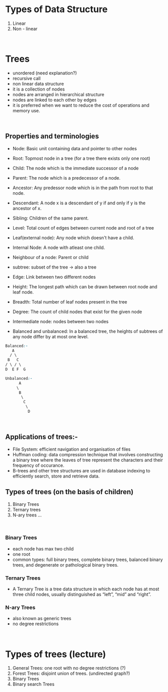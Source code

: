 # Types of Data Structure
1. Linear
2. Non - linear

<br>

# Trees
- unordered (need explanation?)
- recursive call
- non linear data structure
- it is a collection of nodes
- nodes are arranged in hierarchical structure
- nodes are linked to each other by edges 
- it is preferred when we want to reduce the cost of operations and memory use.

<br>

## Properties and terminologies
* Node: Basic unit containing data and pointer to other nodes

* Root: Topmost node in a tree (for a tree there exists only one root)

* Child: The node which is the immediate successor of a node 

* Parent: The node which is a predecessor of a node.

* Ancestor: Any predessor node which is in the path from root to that node.

* Descendant: A node x is a descendant of y if and only if y is the ancestor of x.

* Sibling: Children of the same parent.

* Level: Total count of edges between current node and root of a tree

* Leaf(external node): Any node which doesn't have a child.

* Internal Node: A node with atleast one child.

* Neighbour of a node: Parent or child

* subtree: subset of the tree -> also a tree

* Edge: Link between two different nodes

* Height: The longest path which can be drawn between root node and leaf node.

* Breadth: Total number of leaf nodes present in the tree

* Degree: The count of child nodes that exist for the given node

* Intermediate node: nodes between two nodes

* Balanced and unbalanced: In a balanced tree, the heights of subtrees of any node differ by at most one level.
```css
Balanced:-
   A
  / \
 B   C
/ \ / \
D  E F  G
```

```css
Unbalanced:-
      A
     \
      B
       \
        C
         \
          D

```
<br>

## Applications of trees:-
* File System: efficient navigation and organisation of files
* Huffman coding: data compression technique that involves constructing a binary tree where the 
leaves of tree represent the characters and their frequency of occurance.
* B-trees and other tree structures are used in database indexing to efficiently search, store and retrieve data. 

## Types of trees (on the basis of children)
1. Binary Trees
2. Ternary trees
3. N-ary trees 
...

<br>

### Binary Trees
- each node has max two child
- one root
- common types: full binary trees, complete binary trees, balanced binary trees, and degenerate or pathological binary trees.

### Ternary Trees
- A Ternary Tree is a tree data structure in which each node has at most three child nodes, usually distinguished as “left”, “mid” and “right”.

### N-ary Trees
- also known as generic trees
- no degree restrictions 

<br>

# Types of trees (lecture)
1. General Trees: one root with no degree restrictions (?)
2. Forest Trees: disjoint union of trees. (undirected graph?)
3. Binary Trees
4. Binary search Trees
